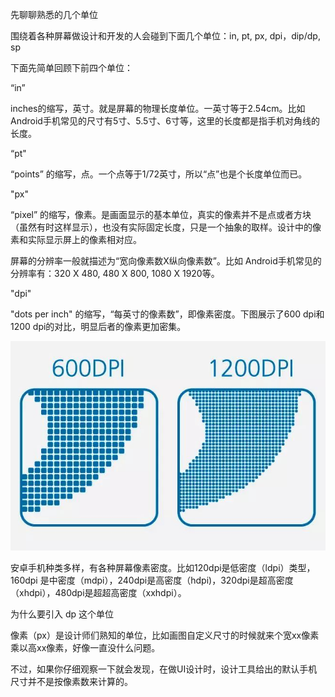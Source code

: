 先聊聊熟悉的几个单位


围绕着各种屏幕做设计和开发的人会碰到下面几个单位：in, pt, px, dpi，dip/dp, sp

下面先简单回顾下前四个单位：

“in”

inches的缩写，英寸。就是屏幕的物理长度单位。一英寸等于2.54cm。比如Android手机常见的尺寸有5寸、5.5寸、6寸等，这里的长度都是指手机对角线的长度。

“pt"

“points” 的缩写，点。一个点等于1/72英寸，所以“点”也是个长度单位而已。



"px"

“pixel” 的缩写，像素。是画面显示的基本单位，真实的像素并不是点或者方块（虽然有时这样显示），也没有实际固定长度，只是一个抽象的取样。设计中的像素和实际显示屏上的像素相对应。

屏幕的分辨率一般就描述为“宽向像素数X纵向像素数”。比如 Android手机常见的分辨率有：320 X 480, 480 X 800, 1080 X 1920等。



"dpi"

"dots per inch" 的缩写，“每英寸的像素数”，即像素密度。下图展示了600 dpi和1200 dpi的对比，明显后者的像素更加密集。

![dpi](./assets/dpi.jpg)




安卓手机种类多样，有各种屏幕像素密度。比如120dpi是低密度（ldpi）类型，160dpi 是中密度（mdpi），240dpi是高密度（hdpi)，320dpi是超高密度（xhdpi），480dpi是超超高密度（xxhdpi）。





为什么要引入 dp 这个单位


像素（px）是设计师们熟知的单位，比如画图自定义尺寸的时候就来个宽xx像素乘以高xx像素，好像一直没什么问题。

不过，如果你仔细观察一下就会发现，在做UI设计时，设计工具给出的默认手机尺寸并不是按像素数来计算的。
